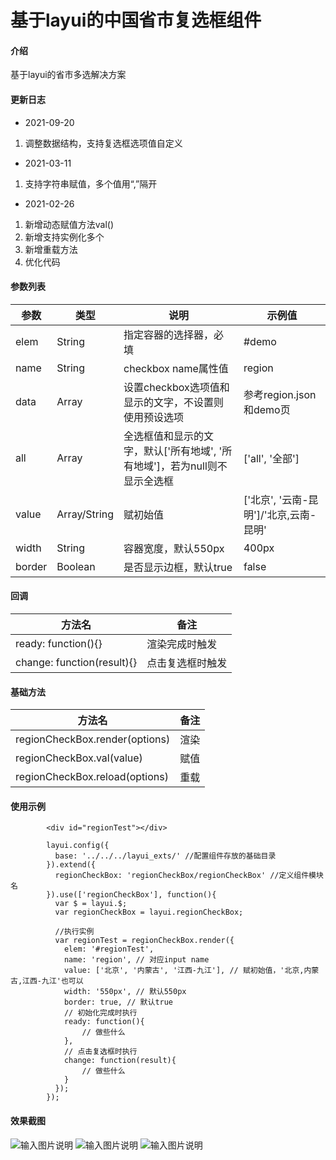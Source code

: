 # 基于layui的中国省市复选框组件

#### 介绍
基于layui的省市多选解决方案

#### 更新日志
- 2021-09-20
1. 调整数据结构，支持复选框选项值自定义
- 2021-03-11
1. 支持字符串赋值，多个值用“,”隔开
- 2021-02-26
1. 新增动态赋值方法val()
2. 新增支持实例化多个
3. 新增重载方法
4. 优化代码

#### 参数列表
| 参数     | 类型           | 说明                       | 示例值             |
|--------|--------------|--------------------------|-----------------|
| elem   | String       | 指定容器的选择器，必填              | #demo           |
| name   | String       | checkbox name属性值         | region          |
| data   | Array        | 设置checkbox选项值和显示的文字，不设置则使用预设选项 | 参考region.json和demo页 |
| all    | Array        | 全选框值和显示的文字，默认['所有地域', '所有地域']，若为null则不显示全选框 | ['all', '全部']   |
| value  | Array/String | 赋初始值                     | ['北京', '云南-昆明']/'北京,云南-昆明' |
| width  | String       | 容器宽度，默认550px             | 400px           |
| border | Boolean      | 是否显示边框，默认true            | false           |

#### 回调
| 方法名                        | 备注       |
|----------------------------|----------|
| ready: function(){}        | 渲染完成时触发 |
| change: function(result){} | 点击复选框时触发 |

#### 基础方法
| 方法名                        | 备注       |
|----------------------------|----------|
| regionCheckBox.render(options)          | 渲染 |
| regionCheckBox.val(value)          | 赋值 |
| regionCheckBox.reload(options)     | 重载 |

#### 使用示例

```
        <div id="regionTest"></div>
```


```
        layui.config({
		  base: '../../../layui_exts/' //配置组件存放的基础目录
		}).extend({
		  regionCheckBox: 'regionCheckBox/regionCheckBox' //定义组件模块名
		}).use(['regionCheckBox'], function(){
		  var $ = layui.$;
		  var regionCheckBox = layui.regionCheckBox;
		  
		  //执行实例
		  var regionTest = regionCheckBox.render({
			elem: '#regionTest',
			name: 'region', // 对应input name
			value: ['北京', '内蒙古', '江西-九江'], // 赋初始值，'北京,内蒙古,江西-九江'也可以
			width: '550px', // 默认550px
			border: true, // 默认true
			// 初始化完成时执行
			ready: function(){
				// 做些什么
			},
			// 点击复选框时执行
			change: function(result){
				// 做些什么
			}
		  });		  
		});
```

#### 效果截图
![输入图片说明](https://images.gitee.com/uploads/images/2020/0501/162811_9a3fe9c6_5563527.png "微信截图_20200501162506.png")
![输入图片说明](https://images.gitee.com/uploads/images/2020/0501/162825_de117f69_5563527.png "微信截图_20200501162532.png")
![输入图片说明](https://images.gitee.com/uploads/images/2020/0501/162836_74da12f7_5563527.png "微信截图_20200501162544.png")
